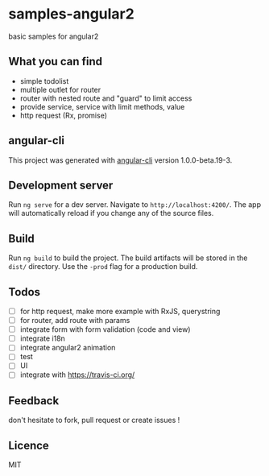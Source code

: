 # samples-angular2
basic samples for angular2 

## What you can find

* simple todolist
* multiple outlet for router
* router with nested route and "guard" to limit access
* provide service, service with limit methods, value
* http request (Rx, promise)


## angular-cli
This project was generated with [angular-cli](https://github.com/angular/angular-cli) version 1.0.0-beta.19-3.

## Development server
Run `ng serve` for a dev server. Navigate to `http://localhost:4200/`. The app will automatically reload if you change any of the source files.

## Build
Run `ng build` to build the project. The build artifacts will be stored in the `dist/` directory. Use the `-prod` flag for a production build.

## Todos
* [ ] for http request, make more example with RxJS, querystring
* [ ] for router, add route with params
* [ ] integrate form with form validation (code and view)
* [ ] integrate i18n
* [ ] integrate angular2 animation
* [ ] test
* [ ] UI
* [ ] integrate with https://travis-ci.org/

## Feedback
don't hesitate to fork, pull request or create issues !

## Licence
MIT
